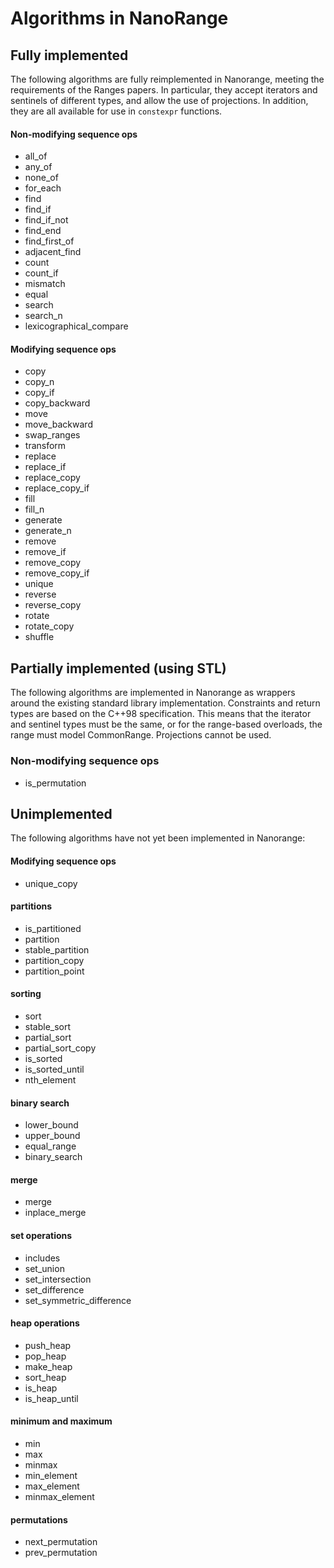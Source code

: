 # Algorithms in NanoRange #

## Fully implemented ##

The following algorithms are fully reimplemented in Nanorange,
meeting the requirements of the Ranges papers. In particular, they accept
iterators and sentinels of different types, and allow the use of projections.
In addition, they are all available for use in `constexpr` functions.

#### Non-modifying sequence ops ####

* all_of
* any_of
* none_of
* for_each
* find
* find_if
* find_if_not
* find_end
* find_first_of
* adjacent_find
* count
* count_if
* mismatch
* equal
* search
* search_n
* lexicographical_compare

#### Modifying sequence ops ####

* copy
* copy_n
* copy_if
* copy_backward
* move
* move_backward
* swap_ranges
* transform
* replace
* replace_if
* replace_copy
* replace_copy_if
* fill
* fill_n
* generate
* generate_n
* remove
* remove_if
* remove_copy
* remove_copy_if
* unique
* reverse
* reverse_copy
* rotate
* rotate_copy
* shuffle

## Partially implemented (using STL) ##

The following algorithms are implemented in Nanorange as wrappers around the
existing standard library implementation. Constraints and return types are based
on the C++98 specification. This means that the iterator and sentinel types
must be the same, or for the range-based overloads, the range must model
CommonRange. Projections cannot be used.

### Non-modifying sequence ops ##

* is_permutation


## Unimplemented ##

The following algorithms have not yet been implemented in Nanorange:

#### Modifying sequence ops ####

* unique_copy

#### partitions ####

* is_partitioned
* partition
* stable_partition
* partition_copy
* partition_point

#### sorting ####
* sort
* stable_sort
* partial_sort
* partial_sort_copy
* is_sorted
* is_sorted_until
* nth_element

#### binary search ####

* lower_bound
* upper_bound
* equal_range
* binary_search

#### merge ####

* merge
* inplace_merge

#### set operations ####

* includes
* set_union
* set_intersection
* set_difference
* set_symmetric_difference

#### heap operations ####

* push_heap
* pop_heap
* make_heap
* sort_heap
* is_heap
* is_heap_until

#### minimum and maximum ####

* min
* max
* minmax
* min_element
* max_element
* minmax_element

#### permutations ####

* next_permutation
* prev_permutation
